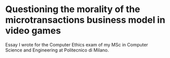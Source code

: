 # Questioning the morality of the microtransactions business model in video games
Essay I wrote for the Computer Ethics exam of my MSc in Computer Science and Engineering at Politecnico di Milano.
